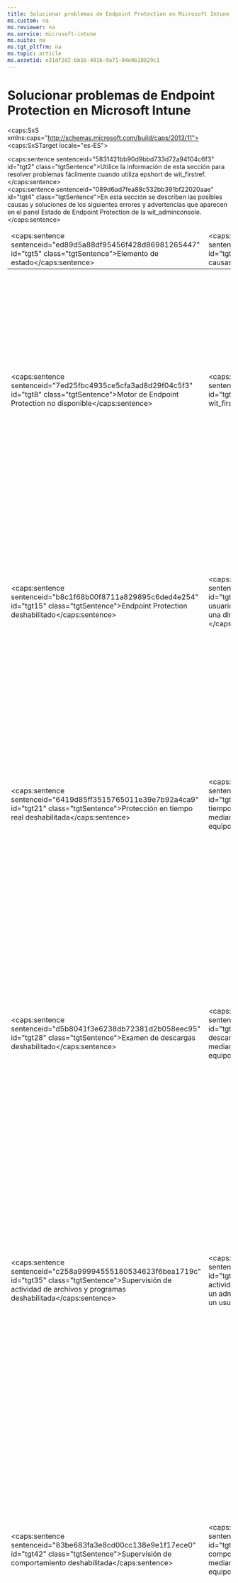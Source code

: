 ```yaml
---
title: Solucionar problemas de Endpoint Protection en Microsoft Intune
ms.custom: na
ms.reviewer: na
ms.service: microsoft-intune
ms.suite: na
ms.tgt_pltfrm: na
ms.topic: article
ms.assetid: e31df2d2-bb1b-491b-9a71-04e0b18829c1
---
```

# Solucionar problemas de Endpoint Protection en Microsoft Intune
<?xml version="1.0" encoding="utf-8"?>
<caps:SxS xmlns:caps="http://schemas.microsoft.com/build/caps/2013/11">
  <caps:SxSTarget locale="es-ES">
    <developerWalkthroughDocument xsi:schemaLocation="http://ddue.schemas.microsoft.com/authoring/2003/5 http://dduestorage.blob.core.windows.net/ddueschema/developer.xsd" xmlns="http://ddue.schemas.microsoft.com/authoring/2003/5" xmlns:xlink="http://www.w3.org/1999/xlink" xmlns:xsi="http://www.w3.org/2001/XMLSchema-instance">
      <introduction>
        <para></para>
      </introduction>
      <section address="BKMK_EP" expanded="true">
        <title>
          <caps:sentence sentenceid="cc835bf2225ea4747844003d0c06dde0" id="tgt1" class="tgtSentence">Recursos para ayudarle a resolver problemas con Endpoint Protection</caps:sentence>
        </title>
        <content>
          <para>
            <caps:sentence sentenceid="5831421bb90d9bbd733d72a94104c6f3" id="tgt2" class="tgtSentence">Utilice la información de esta sección para resolver problemas fácilmente cuando utiliza <token>epshort</token> de <token>wit_firstref</token>.</caps:sentence>
          </para>
        </content>
        <sections>
          <section expanded="true">
            <title>
              <caps:sentence sentenceid="8ffe3c8695cb2d603155f775dcf20ccd" id="tgt3" class="tgtSentence">Mensajes de error de Endpoint Protection</caps:sentence>
            </title>
            <content>
              <para>
                <caps:sentence sentenceid="089d6ad7fea88c532bb391bf22020aae" id="tgt4" class="tgtSentence">En esta sección se describen las posibles causas y soluciones de los siguientes errores y advertencias que aparecen en el panel <ui>Estado de Endpoint Protection</ui> de la <token>wit_adminconsole</token>.</caps:sentence>
              </para>
              <table>
                <thead>
                  <tr>
                    <TD>
                      <para>
                        <caps:sentence sentenceid="ed89d5a88df95456f428d86981265447" id="tgt5" class="tgtSentence">Elemento de estado</caps:sentence>
                      </para>
                    </TD>
                    <TD>
                      <para>
                        <caps:sentence sentenceid="e92c3fe74f93d6064ce89a536a3db726" id="tgt6" class="tgtSentence">Posibles causas</caps:sentence>
                      </para>
                    </TD>
                    <TD>
                      <para>
                        <caps:sentence sentenceid="af6a132fda60ad5b32cf5a8417322fa0" id="tgt7" class="tgtSentence">Posibles soluciones</caps:sentence>
                      </para>
                    </TD>
                  </tr>
                </thead>
                <tbody>
                  <tr>
                    <TD>
                      <para address="BKMK_MPEngineUnavailable">
                        <ui>
                          <caps:sentence sentenceid="7ed25fbc4935ce5cfa3ad8d29f04c5f3" id="tgt8" class="tgtSentence">Motor de Endpoint Protection no disponible</caps:sentence>
                        </ui>
                      </para>
                    </TD>
                    <TD>
                      <para>
                        <caps:sentence sentenceid="e3eb16afdbabab150c5da0ade825a14d" id="tgt9" class="tgtSentence">El motor <token>epshort</token> de <token>wit_firstref</token> se ha dañado o eliminado.</caps:sentence>
                      </para>
                    </TD>
                    <TD>
                      <para>
                        <caps:sentence sentenceid="0e22f9d7dad7228c50b558971276a729" id="tgt10" class="tgtSentence">Si el motor <token>epshort</token> de <token>wit_firstref</token> se ha dañado, puede intentar actualizar o reinstalar el software.</caps:sentence>
                      </para>
                      <list class="bullet">
                        <listItem>
                          <para>
                            <caps:sentence sentenceid="af7c235e92c784b34d6f2fb23be99dfc" id="tgt11" class="tgtSentence">Para forzar una actualización inmediata, haga clic en <ui>Actualizar</ui> en el software cliente de <token>epshort</token> (se encuentra en la barra de tareas de los equipos administrados.</caps:sentence>
                          </para>
                        </listItem>
                      </list>
                      <para>
                        <caps:sentence sentenceid="45d8a56a1baa25e9ef895b4a926a85eb" id="tgt12" class="tgtSentence">Si el motor no se puede actualizar, deberá reinstalar el motor de <token>epshort</token>.</caps:sentence>
                      </para>
                      <list class="bullet">
                        <listItem>
                          <para>
                            <caps:sentence sentenceid="4354a96d8e12b61da06d66b8a11da2b6" id="tgt13" class="tgtSentence"> En la lista de programas instalados, en el Panel de control del equipo administrado, localice <ui>Agente de Microsoft Intune Endpoint Protection</ui> y desinstale la aplicación.</caps:sentence>
                          </para>
                        </listItem>
                      </list>
                      <para>
                        <caps:sentence sentenceid="b6dffef86ee8100c13e338292644a768" id="tgt14" class="tgtSentence">Durante la próxima sincronización de actualización, el Administrador de actualizaciones de Microsoft Online Management detectará el programa que falta y lo reinstalará a la hora de instalación programada.</caps:sentence>
                      </para>
                    </TD>
                  </tr>
                  <tr>
                    <TD>
                      <para address="BKMK_MPDisabled">
                        <ui>
                          <caps:sentence sentenceid="b8c1f68b00f8711a829895c6ded4e254" id="tgt15" class="tgtSentence">Endpoint Protection deshabilitado</caps:sentence>
                        </ui>
                      </para>
                    </TD>
                    <TD>
                      <para>
                        <caps:sentence sentenceid="9af7c117d9de9a06fba7a5f1ea5fcc2d" id="tgt16" class="tgtSentence">Un administrador o un usuario han deshabilitado <token>epshort</token> de <token>wit_firstref</token> con una directiva en un equipo administrado.</caps:sentence>
                      </para>
                    </TD>
                    <TD>
                      <para>
                        <caps:sentence sentenceid="959076d2b0beff36ddd17662b927b4f9" id="tgt17" class="tgtSentence">Si se deshabilita <token>epshort</token>, puede habilitarlo desde la <token>wit_adminconsole</token> o desde un equipo administrado.</caps:sentence>
                      </para>
                      <para>
                        <caps:sentence sentenceid="1189e1892ce26e7b8f3ad1727116bce4" id="tgt18" class="tgtSentence">Realice una de las siguientes acciones:</caps:sentence>
                      </para>
                      <list class="bullet">
                        <listItem>
                          <para>
                            <caps:sentence sentenceid="5efcb292498446e163bc74f175500dcb" id="tgt19" class="tgtSentence">Para habilitar <token>epshort</token> desde la <token>wit_adminconsole</token>, abra el área de trabajo <ui>Directiva</ui> y, a continuación, cambie la configuración de <ui>Habilitar Endpoint Protection</ui> en las directivas que se aplican al equipo.</caps:sentence>
                          </para>
                        </listItem>
                        <listItem>
                          <para>
                            <caps:sentence sentenceid="5efcb292498446e163bc74f175500dcb" id="tgt20" class="tgtSentence">Para habilitar <token>epshort</token> desde un equipo administrado, inicie el cliente <token>epshort</token> de <token>wit_firstref</token> desde el área de notificación y se le solicitará que habilite <token>epshort</token>.</caps:sentence>
                          </para>
                        </listItem>
                      </list>
                    </TD>
                  </tr>
                  <tr>
                    <TD>
                      <para address="BKMK_RTPDisabled">
                        <ui>
                          <caps:sentence sentenceid="6419d85ff3515765011e39e7b92a4ca9" id="tgt21" class="tgtSentence">Protección en tiempo real deshabilitada</caps:sentence>
                        </ui>
                      </para>
                    </TD>
                    <TD>
                      <para>
                        <caps:sentence sentenceid="9d0abd18922514279737f92995bcffdc" id="tgt22" class="tgtSentence">La protección en tiempo real fue deshabilitada por un administrador mediante el uso de una directiva o por un usuario en un equipo administrado.</caps:sentence>
                      </para>
                    </TD>
                    <TD>
                      <para>
                        <caps:sentence sentenceid="aed6a85ec9ab5231bab709c6ac9058a7" id="tgt23" class="tgtSentence">Si se deshabilita la protección en tiempo real, puede habilitarla desde la <token>wit_adminconsole</token> o desde un equipo administrado.</caps:sentence>
                      </para>
                      <para>
                        <caps:sentence sentenceid="1189e1892ce26e7b8f3ad1727116bce4" id="tgt24" class="tgtSentence">Realice una de las siguientes acciones:</caps:sentence>
                      </para>
                      <list class="bullet">
                        <listItem>
                          <para>
                            <caps:sentence sentenceid="9da4c3da3e7d8c937919ff5319ece0a9" id="tgt25" class="tgtSentence">Para habilitar la protección en tiempo real desde la <token>wit_adminconsole</token>, abra el área de trabajo <ui>Directiva</ui> y, a continuación, cambie la configuración de <ui>Habilitar protección en tiempo real</ui> a <ui>Sí</ui> en las directivas que se aplican a este equipo.</caps:sentence>
                          </para>
                        </listItem>
                        <listItem>
                          <para>
                            <caps:sentence sentenceid="68da839db4a600a6e65d32ef4e8541f8" id="tgt26" class="tgtSentence">Para habilitar la protección en tiempo real desde un equipo administrado, inicie el software cliente de <token>epshort</token> desde el área de notificación.</caps:sentence>
                            <caps:sentence sentenceid="9d070d34825a1b1e8278f1f333259eb9" id="tgt27" class="tgtSentence"> En ese momento se le solicita que habilite la protección en tiempo real.</caps:sentence>
                          </para>
                        </listItem>
                      </list>
                    </TD>
                  </tr>
                  <tr>
                    <TD>
                      <para address="BKMK_DownscanDisabled">
                        <ui>
                          <caps:sentence sentenceid="d5b8041f3e6238db72381d2b058eec95" id="tgt28" class="tgtSentence">Examen de descargas deshabilitado</caps:sentence>
                        </ui>
                      </para>
                    </TD>
                    <TD>
                      <para>
                        <caps:sentence sentenceid="4846a2a99c6ee432c1bac119625e20c6" id="tgt29" class="tgtSentence">El examen de descargas ha sido deshabilitado por un administrador mediante el uso de una directiva o por un usuario en un equipo administrado.</caps:sentence>
                      </para>
                    </TD>
                    <TD>
                      <para>
                        <caps:sentence sentenceid="46a4c0cd103ac64835b7550a5d9d4c1f" id="tgt30" class="tgtSentence">Si el examen de descargas está deshabilitado, puede habilitarlo desde la <token>wit_adminconsole</token> o desde un equipo administrado.</caps:sentence>
                      </para>
                      <para>
                        <caps:sentence sentenceid="1189e1892ce26e7b8f3ad1727116bce4" id="tgt31" class="tgtSentence">Realice una de las siguientes acciones:</caps:sentence>
                      </para>
                      <list class="bullet">
                        <listItem>
                          <para>
                            <caps:sentence sentenceid="83f4eeb3048e2e562cfd3d9be4fa6d3a" id="tgt32" class="tgtSentence">Para habilitar el examen de descargas desde la <token>wit_adminconsole</token>, abra el área de trabajo <ui>Directiva</ui> y cambie la configuración de <ui>Examinar todas las descargas</ui> a <ui>Sí</ui> en las directivas que se aplican a este equipo.</caps:sentence>
                          </para>
                        </listItem>
                        <listItem>
                          <para>
                            <caps:sentence sentenceid="bffb8ed922324c2957d0d1a46dd7d8d1" id="tgt33" class="tgtSentence">Para habilitar el examen de descargas desde un equipo administrado, inicie el software cliente de <token>epshort</token> desde el área de notificación.</caps:sentence>
                            <caps:sentence sentenceid="a07f213827196968e84f7a208e04bd2e" id="tgt34" class="tgtSentence"> Haga clic en la ficha <ui>Configuración</ui>, haga clic en <ui>Protección en tiempo real</ui>, active la casilla <ui>Examinar todas descargas</ui> y, a continuación, haga clic en <ui>Guardar cambios</ui>.</caps:sentence>
                          </para>
                        </listItem>
                      </list>
                    </TD>
                  </tr>
                  <tr>
                    <TD>
                      <para address="BKMK_FileMonDisabled">
                        <ui>
                          <caps:sentence sentenceid="c258a99994555180534623f6bea1719c" id="tgt35" class="tgtSentence">Supervisión de actividad de archivos y programas deshabilitada</caps:sentence>
                        </ui>
                      </para>
                    </TD>
                    <TD>
                      <para>
                        <caps:sentence sentenceid="8fe2b0a2d9650615b16ccb3c2175910f" id="tgt36" class="tgtSentence">La supervisión de la actividad de archivos y programas fue deshabilitada por un administrador mediante el uso de una directiva o por un usuario en un equipo administrado.</caps:sentence>
                      </para>
                    </TD>
                    <TD>
                      <para>
                        <caps:sentence sentenceid="750de5eca8b9d6e7226cf213d59b0233" id="tgt37" class="tgtSentence">Si la supervisión de la actividad de archivos y programas está deshabilitada, puede habilitarla desde la <token>wit_adminconsole</token> o desde un equipo administrado.</caps:sentence>
                      </para>
                      <para>
                        <caps:sentence sentenceid="1189e1892ce26e7b8f3ad1727116bce4" id="tgt38" class="tgtSentence">Realice una de las siguientes acciones:</caps:sentence>
                      </para>
                      <list class="bullet">
                        <listItem>
                          <para>
                            <caps:sentence sentenceid="0ffe911f926b04e623619a9c6db8954b" id="tgt39" class="tgtSentence">Para habilitar la supervisión de la actividad de archivos y programas desde la <token>wit_adminconsole</token>, abra el área de trabajo <ui>Directiva</ui> y cambie la configuración de <ui>Supervisar la actividad de archivos y programas en los equipos</ui> a <ui>Sí</ui> en las directivas aplicables a este equipo.</caps:sentence>
                          </para>
                        </listItem>
                        <listItem>
                          <para>
                            <caps:sentence sentenceid="d0e03d855217c33b602e88fe5c9ef500" id="tgt40" class="tgtSentence">Para habilitar la supervisión de la actividad de archivos y programas desde un equipo administrado, inicie el software cliente de <token>epshort</token> desde el área de notificación.</caps:sentence>
                            <caps:sentence sentenceid="a07f213827196968e84f7a208e04bd2e" id="tgt41" class="tgtSentence"> Haga clic en la ficha <ui>Configuración</ui>, haga clic en <ui>Protección en tiempo real</ui>, active la casilla <ui>Supervisar la actividad de archivos y programas en los equipos</ui> y, a continuación, haga clic en <ui>Guardar cambios</ui>.</caps:sentence>
                          </para>
                        </listItem>
                      </list>
                    </TD>
                  </tr>
                  <tr>
                    <TD>
                      <para address="BKMK_BehaveMonDisabled">
                        <ui>
                          <caps:sentence sentenceid="83be683fa3e8cd00cc138e9e1f17ece0" id="tgt42" class="tgtSentence">Supervisión de comportamiento deshabilitada</caps:sentence>
                        </ui>
                      </para>
                    </TD>
                    <TD>
                      <para>
                        <caps:sentence sentenceid="59b4018f314f4c6ed6970cc69ddad684" id="tgt43" class="tgtSentence">La supervisión del comportamiento fue deshabilitada por un administrador mediante el uso de una directiva o por un usuario en un equipo administrado.</caps:sentence>
                      </para>
                    </TD>
                    <TD>
                      <para>
                        <caps:sentence sentenceid="289f5eeda82074c22ca77c7665977971" id="tgt44" class="tgtSentence">Si se deshabilita la supervisión del comportamiento, puede habilitarla desde la <token>wit_adminconsole</token> o desde un equipo administrado.</caps:sentence>
                      </para>
                      <para>
                        <caps:sentence sentenceid="1189e1892ce26e7b8f3ad1727116bce4" id="tgt45" class="tgtSentence">Realice una de las siguientes acciones:</caps:sentence>
                      </para>
                      <list class="bullet">
                        <listItem>
                          <para>
                            <caps:sentence sentenceid="7a26ab04a3677c3b1341398fdadad0c9" id="tgt46" class="tgtSentence">Para habilitar la supervisión del comportamiento desde la <token>wit_adminconsole</token>, abra el área de trabajo <ui>Directiva</ui> y cambie la configuración de <ui>Habilitar supervisión del comportamiento</ui> a <ui>Sí</ui> en las directivas que se aplican a este equipo; a continuación, reinicie el equipo administrado.</caps:sentence>
                          </para>
                        </listItem>
                        <listItem>
                          <para>
                            <caps:sentence sentenceid="d14613e5f83a146b8e171c74ef72ce3d" id="tgt47" class="tgtSentence">Para habilitar la supervisión de comportamiento desde un equipo administrado, inicie el software cliente de <token>epshort</token> desde el área de notificación.</caps:sentence>
                            <caps:sentence sentenceid="a07f213827196968e84f7a208e04bd2e" id="tgt48" class="tgtSentence"> Haga clic en la ficha <ui>Configuración</ui>, haga clic en <ui>Protección en tiempo real</ui>, active la casilla <ui>Habilitar supervisión del comportamiento</ui> y, a continuación, haga clic en <ui>Guardar cambios</ui>.</caps:sentence>
                            <caps:sentence sentenceid="4f0de9a9ab4d8bf200106030b74243df" id="tgt49" class="tgtSentence"> A continuación, reinicie el equipo.</caps:sentence>
                          </para>
                        </listItem>
                      </list>
                    </TD>
                  </tr>
                  <tr>
                    <TD>
                      <para address="BKMK_ScriptscanDisabled">
                        <ui>
                          <caps:sentence sentenceid="1749ca6a70b4e80300905a4c5e6a8216" id="tgt50" class="tgtSentence">Análisis de scripts deshabilitado</caps:sentence>
                        </ui>
                      </para>
                    </TD>
                    <TD>
                      <para>
                        <caps:sentence sentenceid="a747444d3c89abde465648fe6ba3269d" id="tgt51" class="tgtSentence">El examen de scripts fue deshabilitado por un administrador mediante el uso de una directiva o por un usuario en un equipo administrado.</caps:sentence>
                      </para>
                    </TD>
                    <TD>
                      <para>
                        <caps:sentence sentenceid="11a38e365c1561aff4bacebf2ca2b1ab" id="tgt52" class="tgtSentence">Si el examen de scripts está deshabilitado, puede habilitarlo desde la <token>wit_adminconsole</token> o desde un equipo administrado.</caps:sentence>
                      </para>
                      <para>
                        <caps:sentence sentenceid="1189e1892ce26e7b8f3ad1727116bce4" id="tgt53" class="tgtSentence">Realice una de las siguientes acciones:</caps:sentence>
                      </para>
                      <list class="bullet">
                        <listItem>
                          <para>
                            <caps:sentence sentenceid="9b4ea4e3872f32849723ae433987ebee" id="tgt54" class="tgtSentence">Para habilitar el examen de scripts desde la <token>wit_adminconsole</token>, abra el área de trabajo <ui>Directiva</ui> y cambie la configuración de <ui>Habilitar examen de scripts</ui> a <ui>Sí</ui> en las directivas que se aplican a este equipo.</caps:sentence>
                          </para>
                        </listItem>
                        <listItem>
                          <para>
                            <caps:sentence sentenceid="b14d0bfd58113190282b7576fdd8dee7" id="tgt55" class="tgtSentence">Para habilitar el examen de scripts desde un equipo administrado, inicie el software cliente de <token>epshort</token> desde el área de notificación.</caps:sentence>
                            <caps:sentence sentenceid="a07f213827196968e84f7a208e04bd2e" id="tgt56" class="tgtSentence"> Haga clic en la ficha <ui>Configuración</ui>, haga clic en <ui>Protección en tiempo real</ui>, active la casilla <ui>Habilitar examen de scripts</ui> y, a continuación, haga clic en <ui>Guardar cambios</ui>.</caps:sentence>
                          </para>
                        </listItem>
                      </list>
                    </TD>
                  </tr>
                  <tr>
                    <TD>
                      <para address="BKMK_NISDisabled">
                        <ui>
                          <caps:sentence sentenceid="d47796f6820644b6683a0041f6bbfb61" id="tgt57" class="tgtSentence">Sistema de inspección de red deshabilitado</caps:sentence>
                        </ui>
                      </para>
                    </TD>
                    <TD>
                      <para>
                        <caps:sentence sentenceid="c7507ea5a191fec5134bd23d360b2b44" id="tgt58" class="tgtSentence">El sistema de inspección de red ha sido deshabilitado por un administrador mediante el uso de una directiva o por el usuario en un equipo administrado.</caps:sentence>
                      </para>
                    </TD>
                    <TD>
                      <para>
                        <caps:sentence sentenceid="fcd0375a34ff0c966c90f1567c17517f" id="tgt59" class="tgtSentence">Si se deshabilita el sistema de inspección de red, puede habilitarlo desde la <token>wit_adminconsole</token> o desde un equipo administrado.</caps:sentence>
                      </para>
                      <para>
                        <caps:sentence sentenceid="1189e1892ce26e7b8f3ad1727116bce4" id="tgt60" class="tgtSentence">Realice una de las siguientes acciones:</caps:sentence>
                      </para>
                      <list class="bullet">
                        <listItem>
                          <para>
                            <caps:sentence sentenceid="d83f720c75e03930ce81ab0619250e81" id="tgt61" class="tgtSentence">Para habilitar el sistema de inspección de red desde la <token>wit_adminconsole</token>, abra el área de trabajo <ui>Directiva</ui> y cambie la configuración de <ui>Habilitar Sistema de inspección de red</ui> a <ui>Sí</ui> en las directivas que se aplican a este equipo; a continuación, reinicie el equipo administrado.</caps:sentence>
                          </para>
                        </listItem>
                        <listItem>
                          <para>
                            <caps:sentence sentenceid="fcc923e189c61f8fb517fd77510bd573" id="tgt62" class="tgtSentence">Para habilitar el sistema de inspección de red desde un equipo administrado, inicie el software cliente de <token>epshort</token> desde el área de notificación.</caps:sentence>
                            <caps:sentence sentenceid="a07f213827196968e84f7a208e04bd2e" id="tgt63" class="tgtSentence"> Haga clic en la ficha <ui>Configuración</ui>, haga clic en <ui>Protección en tiempo real</ui>, active la casilla <ui>Habilitar Sistema de inspección de red</ui> y, a continuación, haga clic en <ui>Guardar cambios</ui>.</caps:sentence>
                            <caps:sentence sentenceid="b3e9e853488cca16ea5d6e6ea991a5a4" id="tgt64" class="tgtSentence"> Reinicie el equipo.</caps:sentence>
                          </para>
                        </listItem>
                      </list>
                    </TD>
                  </tr>
                  <tr>
                    <TD>
                      <para address="BKMK_DefOutofDate">
                        <ui>
                          <caps:sentence sentenceid="a3734799ae62b36bc557152bbc0467dc" id="tgt65" class="tgtSentence">Definiciones de malware desactualizadas</caps:sentence>
                        </ui>
                      </para>
                    </TD>
                    <TD>
                      <para>
                        <caps:sentence sentenceid="00d3dd785b2f1e88ebec5cfad3d02197" id="tgt66" class="tgtSentence">Puede que el equipo haya permanecido desconectado de Internet durante un período prolongado de tiempo y que sus definiciones de malware no hayan sido actualizadas aún.</caps:sentence>
                        <caps:sentence sentenceid="0a8facc5e1ebaec449dac20252411426" id="tgt67" class="tgtSentence"> Este estado aparece cuando las definiciones de malware del equipo no se han actualizado desde hace 14 días, como mínimo.</caps:sentence>
                      </para>
                    </TD>
                    <TD>
                      <para>
                        <caps:sentence sentenceid="9244f6d4ccc0c7fd22bd6dd391f8917b" id="tgt68" class="tgtSentence">Si las definiciones de malware no están actualizadas, puede actualizarlas desde la <token>wit_adminconsole</token> o desde el equipo administrado.</caps:sentence>
                      </para>
                      <para>
                        <caps:sentence sentenceid="d1aee644e17abda9397214172b7615de" id="tgt69" class="tgtSentence">Para obtener más información, consulte el tema <link xlink:href="682a83ec-bcf4-46ed-9a74-61b87b6a86a3">Help Secure Your Computers with Endpoint Protection and Windows Firewall Policy for Windows Intune</link>.</caps:sentence>
                      </para>
                    </TD>
                  </tr>
                  <tr>
                    <TD>
                      <para address="BKMK_FSOverdue">
                        <ui>
                          <caps:sentence sentenceid="35d1753e9b622eaaf2b528c7b9810c96" id="tgt70" class="tgtSentence">Examen completo vencido</caps:sentence>
                        </ui>
                      </para>
                    </TD>
                    <TD>
                      <para>
                        <caps:sentence sentenceid="66c792bac6bc97bbb27930dc7f6620fc" id="tgt71" class="tgtSentence">No se ha completado un examen completo en los últimos 14 días.</caps:sentence>
                        <caps:sentence sentenceid="4a21e6969caf7387dd25c777215d9ac3" id="tgt72" class="tgtSentence"> Esto puede deberse a un reinicio del equipo durante un examen completo.</caps:sentence>
                      </para>
                    </TD>
                    <TD>
                      <para>
                        <caps:sentence sentenceid="3fc9dce9aacc7402376e80906ee72218" id="tgt73" class="tgtSentence">Si ha vencido un examen completo, puede ejecutar un examen completo único o programar exámenes completos periódicos desde la <token>wit_adminconsole</token> utilizando la información del tema <link xlink:href="eb912c73-54d2-4d78-ac34-3cbe825804c7">Manage Computers with Windows Intune</link>.</caps:sentence>
                      </para>
                    </TD>
                  </tr>
                  <tr>
                    <TD>
                      <para address="BKMK_QSOverdue">
                        <ui>
                          <caps:sentence sentenceid="4e3f8f175d9f8cfdad967a98e97fc8dd" id="tgt74" class="tgtSentence">Examen rápido vencido</caps:sentence>
                        </ui>
                      </para>
                    </TD>
                    <TD>
                      <para>
                        <caps:sentence sentenceid="e5697b8f2124f2aeb83c2f0b0d9751a0" id="tgt75" class="tgtSentence">No se ha completado un examen rápido en los últimos 14 días.</caps:sentence>
                        <caps:sentence sentenceid="47573009147a162f9c3dac6ce1c7ae74" id="tgt76" class="tgtSentence"> Esto puede deberse a un reinicio durante un examen rápido.</caps:sentence>
                      </para>
                    </TD>
                    <TD>
                      <para>
                        <caps:sentence sentenceid="bd94414ff219a97712799437a26bd5d5" id="tgt77" class="tgtSentence">Si ha vencido un examen rápido, puede ejecutar un examen rápido único o programar exámenes rápidos periódicos desde la <token>wit_adminconsole</token> utilizando la información del tema <link xlink:href="eb912c73-54d2-4d78-ac34-3cbe825804c7">Manage Computers with Windows Intune</link>.</caps:sentence>
                      </para>
                    </TD>
                  </tr>
                  <tr>
                    <TD>
                      <para address="BKMK_AnotherAMApp">
                        <ui>
                          <caps:sentence sentenceid="590118249b28a4859c8ea83df15b2bc5" id="tgt78" class="tgtSentence">Otra aplicación de protección de extremos en ejecución</caps:sentence>
                        </ui>
                      </para>
                    </TD>
                    <TD>
                      <para>
                        <caps:sentence sentenceid="e9e2c7e10405efb1059ba7ac92885de4" id="tgt79" class="tgtSentence">Se está ejecutando otra aplicación de protección de extremos y el equipo está en buenas condiciones.</caps:sentence>
                      </para>
                    </TD>
                    <TD>
                      <para>
                        <caps:sentence sentenceid="7433691c25dc121f4d08eeb518e86475" id="tgt80" class="tgtSentence">De forma predeterminada, si se instala otra aplicación de protección de extremos y <token>wit_nextref</token> detecta la aplicación, <token>epshort</token> se deshabilita automáticamente.</caps:sentence>
                        <caps:sentence sentenceid="c11a7d7ad35a93147d50646784353099" id="tgt81" class="tgtSentence"> Si <token>wit_nextref</token> no detecta la otra aplicación de protección de extremos, <token>epshort</token> seguirá habilitado.</caps:sentence>
                        <caps:sentence sentenceid="1070f425823a6e05a98eb2d747f0c53d" id="tgt82" class="tgtSentence"> Para obtener más información, vea <link xlink:href="682a83ec-bcf4-46ed-9a74-61b87b6a86a3">Help Secure Your Computers with Endpoint Protection and Windows Firewall Policy for Windows Intune</link>.</caps:sentence>
                      </para>
                    </TD>
                  </tr>
                </tbody>
              </table>
            </content>
          </section>
        </sections>
      </section>
      <relatedTopics>
        <link xlink:href="c86a4e4a-6b9f-4835-a3d3-61a3f5f4c1ec">Troubleshoot Microsoft Intune</link>
        <link xlink:href="3b8d22fe-c318-4796-b760-44f1ccf34312">Manage computers with Microsoft Intune</link>
      </relatedTopics>
    </developerWalkthroughDocument>
  </caps:SxSTarget>
  <caps:SxSSource locale="en-US">
    <developerWalkthroughDocument xsi:schemaLocation="http://ddue.schemas.microsoft.com/authoring/2003/5 http://dduestorage.blob.core.windows.net/ddueschema/developer.xsd" xmlns="http://ddue.schemas.microsoft.com/authoring/2003/5" xmlns:xlink="http://www.w3.org/1999/xlink" xmlns:xsi="http://www.w3.org/2001/XMLSchema-instance">
      <introduction>
        <para></para>
      </introduction>
      <section address="BKMK_EP" expanded="true">
        <title>
          <caps:sentence id="src1" class="srcSentence">Resources to help you solve Endpoint Protection problems</caps:sentence>
        </title>
        <content>
          <para>
            <caps:sentence id="src2" class="srcSentence">Use the information in this section to help you solve problems while using <token>wit_firstref</token> <token>epshort</token>.</caps:sentence>
          </para>
        </content>
        <sections>
          <section expanded="true">
            <title>
              <caps:sentence id="src3" class="srcSentence">Endpoint Protection error messages</caps:sentence>
            </title>
            <content>
              <para>
                <caps:sentence id="src4" class="srcSentence">This section describes potential causes and solutions for the following errors and warnings, which appear in the <ui>Endpoint Protection Status</ui> pane in the <token>wit_adminconsole</token>.</caps:sentence>
              </para>
              <table>
                <thead>
                  <tr>
                    <TD>
                      <para>
                        <caps:sentence id="src5" class="srcSentence">Status item</caps:sentence>
                      </para>
                    </TD>
                    <TD>
                      <para>
                        <caps:sentence id="src6" class="srcSentence">Potential causes</caps:sentence>
                      </para>
                    </TD>
                    <TD>
                      <para>
                        <caps:sentence id="src7" class="srcSentence">Potential solutions</caps:sentence>
                      </para>
                    </TD>
                  </tr>
                </thead>
                <tbody>
                  <tr>
                    <TD>
                      <para address="BKMK_MPEngineUnavailable">
                        <ui>
                          <caps:sentence id="src8" class="srcSentence">Endpoint Protection engine unavailable</caps:sentence>
                        </ui>
                      </para>
                    </TD>
                    <TD>
                      <para>
                        <caps:sentence id="src9" class="srcSentence">The <token>wit_firstref</token> <token>epshort</token> engine was corrupted or deleted.</caps:sentence>
                      </para>
                    </TD>
                    <TD>
                      <para>
                        <caps:sentence id="src10" class="srcSentence">If the <token>wit_firstref</token> <token>epshort</token> engine is corrupted, you can try updating or reinstalling the software.</caps:sentence>
                      </para>
                      <list class="bullet">
                        <listItem>
                          <para>
                            <caps:sentence id="src11" class="srcSentence">To force an immediate update, click <ui>Update</ui> in the <token>epshort</token> client software (found in the taskbar on managed computers.</caps:sentence>
                          </para>
                        </listItem>
                      </list>
                      <para>
                        <caps:sentence id="src12" class="srcSentence">If the engine cannot be updated, you must reinstall the <token>epshort</token> engine.</caps:sentence>
                      </para>
                      <list class="bullet">
                        <listItem>
                          <para>
                            <caps:sentence id="src13" class="srcSentence"> In the list of installed programs in Control Panel on the managed computer, locate <ui>Microsoft Intune Endpoint Protection Agent</ui>, and then uninstall the application.</caps:sentence>
                          </para>
                        </listItem>
                      </list>
                      <para>
                        <caps:sentence id="src14" class="srcSentence">During the next update synchronization, the Microsoft Online Management Update Manager detects the missing program and reinstalls it at the scheduled installation time.</caps:sentence>
                      </para>
                    </TD>
                  </tr>
                  <tr>
                    <TD>
                      <para address="BKMK_MPDisabled">
                        <ui>
                          <caps:sentence id="src15" class="srcSentence">Endpoint Protection disabled</caps:sentence>
                        </ui>
                      </para>
                    </TD>
                    <TD>
                      <para>
                        <caps:sentence id="src16" class="srcSentence">
                          <token>wit_firstref</token> <token>epshort</token> was disabled by an administrator using a policy or by a user on a managed computer.</caps:sentence>
                      </para>
                    </TD>
                    <TD>
                      <para>
                        <caps:sentence id="src17" class="srcSentence">If <token>epshort</token> is disabled, you can enable it from the <token>wit_adminconsole</token> or from a managed computer.</caps:sentence>
                      </para>
                      <para>
                        <caps:sentence id="src18" class="srcSentence">Do one of the following:</caps:sentence>
                      </para>
                      <list class="bullet">
                        <listItem>
                          <para>
                            <caps:sentence id="src19" class="srcSentence">To enable <token>epshort</token> from the <token>wit_adminconsole</token>, open the <ui>Policy</ui> workspace, and then change the <ui>Enable Endpoint Protection</ui> setting in the policies that apply to the computer.</caps:sentence>
                          </para>
                        </listItem>
                        <listItem>
                          <para>
                            <caps:sentence id="src20" class="srcSentence">To enable <token>epshort</token> from a managed computer, start the <token>wit_firstref</token> <token>epshort</token> client from the notification area and you will be prompted to enable <token>epshort</token>.</caps:sentence>
                          </para>
                        </listItem>
                      </list>
                    </TD>
                  </tr>
                  <tr>
                    <TD>
                      <para address="BKMK_RTPDisabled">
                        <ui>
                          <caps:sentence id="src21" class="srcSentence">Real-time protection disabled</caps:sentence>
                        </ui>
                      </para>
                    </TD>
                    <TD>
                      <para>
                        <caps:sentence id="src22" class="srcSentence">Real-time protection was disabled by an administrator who used Policy or by a user on a managed computer.</caps:sentence>
                      </para>
                    </TD>
                    <TD>
                      <para>
                        <caps:sentence id="src23" class="srcSentence">If real-time protection is disabled, you can enable it from the <token>wit_adminconsole</token> or from a managed computer.</caps:sentence>
                      </para>
                      <para>
                        <caps:sentence id="src24" class="srcSentence">Do one of the following:</caps:sentence>
                      </para>
                      <list class="bullet">
                        <listItem>
                          <para>
                            <caps:sentence id="src25" class="srcSentence">To enable real-time protection from the <token>wit_adminconsole</token>, open the <ui>Policy</ui> workspace, and then change the <ui>Enable real-time protection</ui> setting to <ui>Yes</ui> in the policies that apply to the computer.</caps:sentence>
                          </para>
                        </listItem>
                        <listItem>
                          <para>
                            <caps:sentence id="src26" class="srcSentence">To enable real-time protection from a managed computer, start the <token>epshort</token> client software from the notification area.</caps:sentence>
                            <caps:sentence id="src27" class="srcSentence"> You are prompted to enable real-time protection at that time.</caps:sentence>
                          </para>
                        </listItem>
                      </list>
                    </TD>
                  </tr>
                  <tr>
                    <TD>
                      <para address="BKMK_DownscanDisabled">
                        <ui>
                          <caps:sentence id="src28" class="srcSentence">Download scanning disabled</caps:sentence>
                        </ui>
                      </para>
                    </TD>
                    <TD>
                      <para>
                        <caps:sentence id="src29" class="srcSentence">Download scanning was disabled by an administrator by using policy or by a user on a managed computer.</caps:sentence>
                      </para>
                    </TD>
                    <TD>
                      <para>
                        <caps:sentence id="src30" class="srcSentence">If download scanning is disabled, you can enable it from the <token>wit_adminconsole</token> or from a managed computer.</caps:sentence>
                      </para>
                      <para>
                        <caps:sentence id="src31" class="srcSentence">Do one of the following:</caps:sentence>
                      </para>
                      <list class="bullet">
                        <listItem>
                          <para>
                            <caps:sentence id="src32" class="srcSentence">To enable download scanning from the <token>wit_adminconsole</token>, open the <ui>Policy</ui> workspace, and then change the <ui>Scan all Downloads</ui> setting to <ui>Yes</ui> in the policies that apply to the computer.</caps:sentence>
                          </para>
                        </listItem>
                        <listItem>
                          <para>
                            <caps:sentence id="src33" class="srcSentence">To enable download scanning from a managed computer, start the <token>epshort</token> client software from the notification area.</caps:sentence>
                            <caps:sentence id="src34" class="srcSentence"> Click the <ui>Settings</ui> tab, click <ui>Real-time protection</ui>, select the <ui>Scan all downloads</ui> check box, and then click <ui>Save changes</ui>.</caps:sentence>
                          </para>
                        </listItem>
                      </list>
                    </TD>
                  </tr>
                  <tr>
                    <TD>
                      <para address="BKMK_FileMonDisabled">
                        <ui>
                          <caps:sentence id="src35" class="srcSentence">File and program activity monitoring disabled</caps:sentence>
                        </ui>
                      </para>
                    </TD>
                    <TD>
                      <para>
                        <caps:sentence id="src36" class="srcSentence">File and program activity monitoring was disabled by an administrator who used Policy or by a user on a managed computer.</caps:sentence>
                      </para>
                    </TD>
                    <TD>
                      <para>
                        <caps:sentence id="src37" class="srcSentence">If file and program activity monitoring is disabled, you can enable it from the <token>wit_adminconsole</token> or from a managed computer.</caps:sentence>
                      </para>
                      <para>
                        <caps:sentence id="src38" class="srcSentence">Do one of the following:</caps:sentence>
                      </para>
                      <list class="bullet">
                        <listItem>
                          <para>
                            <caps:sentence id="src39" class="srcSentence">To enable file and program activity monitoring from the <token>wit_adminconsole</token>, open the <ui>Policy</ui> workspace, and then change the <ui>Monitor file and program activity on computers</ui> setting to <ui>Yes</ui> in the policies that apply to the computer.</caps:sentence>
                          </para>
                        </listItem>
                        <listItem>
                          <para>
                            <caps:sentence id="src40" class="srcSentence">To enable file and program activity monitoring from a managed computer, start the <token>epshort</token> client software from the notification area.</caps:sentence>
                            <caps:sentence id="src41" class="srcSentence"> Click the <ui>Settings</ui> tab, click <ui>Real-time protection</ui>, select the <ui>Monitor file and program activity on your computer</ui> check box, and then click <ui>Save changes</ui>.</caps:sentence>
                          </para>
                        </listItem>
                      </list>
                    </TD>
                  </tr>
                  <tr>
                    <TD>
                      <para address="BKMK_BehaveMonDisabled">
                        <ui>
                          <caps:sentence id="src42" class="srcSentence">Behavior monitoring disabled</caps:sentence>
                        </ui>
                      </para>
                    </TD>
                    <TD>
                      <para>
                        <caps:sentence id="src43" class="srcSentence">Behavior monitoring was disabled by an administrator who used Policy or by a user on a managed computer.</caps:sentence>
                      </para>
                    </TD>
                    <TD>
                      <para>
                        <caps:sentence id="src44" class="srcSentence">If behavior monitoring is disabled, you can enable it from the <token>wit_adminconsole</token> or from a managed computer.</caps:sentence>
                      </para>
                      <para>
                        <caps:sentence id="src45" class="srcSentence">Do one of the following:</caps:sentence>
                      </para>
                      <list class="bullet">
                        <listItem>
                          <para>
                            <caps:sentence id="src46" class="srcSentence">To enable behavior monitoring from the <token>wit_adminconsole</token>, open the <ui>Policy</ui> workspace, change the <ui>Enable behavior monitoring</ui> setting to <ui>Yes</ui> in the policies that apply to the computer, and then restart the managed computer.</caps:sentence>
                          </para>
                        </listItem>
                        <listItem>
                          <para>
                            <caps:sentence id="src47" class="srcSentence">To enable behavior monitoring from a managed computer, start the <token>epshort</token> client software from the notification area.</caps:sentence>
                            <caps:sentence id="src48" class="srcSentence"> Click the <ui>Settings</ui> tab, click <ui>Real-time protection</ui>, select the <ui>Enable behavior monitoring</ui> check box, and then click <ui>Save changes</ui>.</caps:sentence>
                            <caps:sentence id="src49" class="srcSentence"> Then, restart the computer.</caps:sentence>
                          </para>
                        </listItem>
                      </list>
                    </TD>
                  </tr>
                  <tr>
                    <TD>
                      <para address="BKMK_ScriptscanDisabled">
                        <ui>
                          <caps:sentence id="src50" class="srcSentence">Script scanning disabled</caps:sentence>
                        </ui>
                      </para>
                    </TD>
                    <TD>
                      <para>
                        <caps:sentence id="src51" class="srcSentence">Script scanning was disabled by an administrator who used Policy or by a user on a managed computer.</caps:sentence>
                      </para>
                    </TD>
                    <TD>
                      <para>
                        <caps:sentence id="src52" class="srcSentence">If script scanning is disabled, you can enable it from the <token>wit_adminconsole</token> or from a managed computer.</caps:sentence>
                      </para>
                      <para>
                        <caps:sentence id="src53" class="srcSentence">Do one of the following:</caps:sentence>
                      </para>
                      <list class="bullet">
                        <listItem>
                          <para>
                            <caps:sentence id="src54" class="srcSentence">To enable script scanning from the <token>wit_adminconsole</token>, open the <ui>Policy</ui> workspace and change the <ui>Enable script scanning</ui> setting to <ui>Yes</ui> in the policies that apply to the computer.</caps:sentence>
                          </para>
                        </listItem>
                        <listItem>
                          <para>
                            <caps:sentence id="src55" class="srcSentence">To enable script scanning from a managed computer, start the <token>epshort</token> client software from the notification area.</caps:sentence>
                            <caps:sentence id="src56" class="srcSentence"> Click the <ui>Settings</ui> tab, click <ui>Real-time protection</ui>, select the <ui>Enable script scanning</ui> check box, and then click <ui>Save changes</ui>.</caps:sentence>
                          </para>
                        </listItem>
                      </list>
                    </TD>
                  </tr>
                  <tr>
                    <TD>
                      <para address="BKMK_NISDisabled">
                        <ui>
                          <caps:sentence id="src57" class="srcSentence">Network Inspection System disabled</caps:sentence>
                        </ui>
                      </para>
                    </TD>
                    <TD>
                      <para>
                        <caps:sentence id="src58" class="srcSentence">The Network Inspection System was disabled by an administrator using policy or by a user on a managed computer.</caps:sentence>
                      </para>
                    </TD>
                    <TD>
                      <para>
                        <caps:sentence id="src59" class="srcSentence">If Network Inspection System is disabled, you can enable it from the <token>wit_adminconsole</token> or from a managed computer.</caps:sentence>
                      </para>
                      <para>
                        <caps:sentence id="src60" class="srcSentence">Do one of the following:</caps:sentence>
                      </para>
                      <list class="bullet">
                        <listItem>
                          <para>
                            <caps:sentence id="src61" class="srcSentence">To enable Network Inspection System from the <token>wit_adminconsole</token>, open the <ui>Policy</ui> workspace, change the <ui>Enable Network Inspection System</ui> setting to <ui>Yes</ui> in the policies that apply to the computer, and then restart the managed computer.</caps:sentence>
                          </para>
                        </listItem>
                        <listItem>
                          <para>
                            <caps:sentence id="src62" class="srcSentence">To enable Network Inspection System from a managed computer, start the <token>epshort</token> client software from the notification area.</caps:sentence>
                            <caps:sentence id="src63" class="srcSentence"> Click the <ui>Settings</ui> tab, click <ui>Real-time protection</ui>, select the <ui>Enable Network Inspection System</ui> check box, and then click <ui>Save changes</ui>.</caps:sentence>
                            <caps:sentence id="src64" class="srcSentence"> Restart the computer.</caps:sentence>
                          </para>
                        </listItem>
                      </list>
                    </TD>
                  </tr>
                  <tr>
                    <TD>
                      <para address="BKMK_DefOutofDate">
                        <ui>
                          <caps:sentence id="src65" class="srcSentence">Malware definitions out-of-date</caps:sentence>
                        </ui>
                      </para>
                    </TD>
                    <TD>
                      <para>
                        <caps:sentence id="src66" class="srcSentence">The computer might have been disconnected from the Internet for an extended period of time, and its malware definitions might not yet have been updated.</caps:sentence>
                        <caps:sentence id="src67" class="srcSentence"> This status appears when the malware definitions on the computer are out-of-date by 14 days or more.</caps:sentence>
                      </para>
                    </TD>
                    <TD>
                      <para>
                        <caps:sentence id="src68" class="srcSentence">If malware definitions are out-of-date, you can update the definitions from the <token>wit_adminconsole</token> or from the managed computer.</caps:sentence>
                      </para>
                      <para>
                        <caps:sentence id="src69" class="srcSentence">For more information, see <link xlink:href="682a83ec-bcf4-46ed-9a74-61b87b6a86a3">Help Secure Your Computers with Endpoint Protection and Windows Firewall Policy for Windows Intune</link> topic.</caps:sentence>
                      </para>
                    </TD>
                  </tr>
                  <tr>
                    <TD>
                      <para address="BKMK_FSOverdue">
                        <ui>
                          <caps:sentence id="src70" class="srcSentence">Full scan overdue</caps:sentence>
                        </ui>
                      </para>
                    </TD>
                    <TD>
                      <para>
                        <caps:sentence id="src71" class="srcSentence">A full scan has not been completed for 14 days.</caps:sentence>
                        <caps:sentence id="src72" class="srcSentence"> This can be caused by a computer restart during a full scan.</caps:sentence>
                      </para>
                    </TD>
                    <TD>
                      <para>
                        <caps:sentence id="src73" class="srcSentence">If a full scan is overdue, you can run a one-time full scan or schedule recurring full scans from the <token>wit_adminconsole</token> by using the information in the topic <link xlink:href="eb912c73-54d2-4d78-ac34-3cbe825804c7">Manage Computers with Windows Intune</link>.</caps:sentence>
                      </para>
                    </TD>
                  </tr>
                  <tr>
                    <TD>
                      <para address="BKMK_QSOverdue">
                        <ui>
                          <caps:sentence id="src74" class="srcSentence">Quick scan overdue</caps:sentence>
                        </ui>
                      </para>
                    </TD>
                    <TD>
                      <para>
                        <caps:sentence id="src75" class="srcSentence">A quick scan has not been completed for 14 days.</caps:sentence>
                        <caps:sentence id="src76" class="srcSentence"> This can be caused by a restart during a quick scan.</caps:sentence>
                      </para>
                    </TD>
                    <TD>
                      <para>
                        <caps:sentence id="src77" class="srcSentence">If a quick scan is overdue, you can run a one-time quick scan or schedule recurring quick scans from the <token>wit_adminconsole</token> by using the information in the topic <link xlink:href="eb912c73-54d2-4d78-ac34-3cbe825804c7">Manage Computers with Windows Intune</link>.</caps:sentence>
                      </para>
                    </TD>
                  </tr>
                  <tr>
                    <TD>
                      <para address="BKMK_AnotherAMApp">
                        <ui>
                          <caps:sentence id="src78" class="srcSentence">Another endpoint protection application running</caps:sentence>
                        </ui>
                      </para>
                    </TD>
                    <TD>
                      <para>
                        <caps:sentence id="src79" class="srcSentence">Another endpoint protection application is running, and the computer is healthy.</caps:sentence>
                      </para>
                    </TD>
                    <TD>
                      <para>
                        <caps:sentence id="src80" class="srcSentence">By default, if another endpoint protection application is installed and <token>wit_nextref</token>  detects that application, <token>epshort</token> automatically disables itself.</caps:sentence>
                        <caps:sentence id="src81" class="srcSentence"> If <token>wit_nextref</token> does not detect the other endpoint application, <token>epshort</token> will remain enabled.</caps:sentence>
                        <caps:sentence id="src82" class="srcSentence"> For more information, see <link xlink:href="682a83ec-bcf4-46ed-9a74-61b87b6a86a3">Help Secure Your Computers with Endpoint Protection and Windows Firewall Policy for Windows Intune</link>.</caps:sentence>
                      </para>
                    </TD>
                  </tr>
                </tbody>
              </table>
            </content>
          </section>
        </sections>
      </section>
      <relatedTopics>
        <link xlink:href="c86a4e4a-6b9f-4835-a3d3-61a3f5f4c1ec">Troubleshoot Microsoft Intune</link>
        <link xlink:href="3b8d22fe-c318-4796-b760-44f1ccf34312">Manage computers with Microsoft Intune</link>
      </relatedTopics>
    </developerWalkthroughDocument>
  </caps:SxSSource>
</caps:SxS>